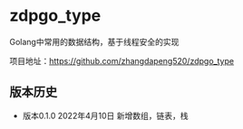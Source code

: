 # zdpgo_type
Golang中常用的数据结构，基于线程安全的实现

项目地址：https://github.com/zhangdapeng520/zdpgo_type

## 版本历史
- 版本0.1.0 2022年4月10日 新增数组，链表，栈
